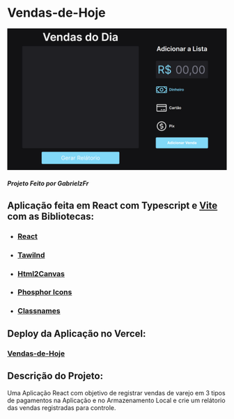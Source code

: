 # Vendas-de-Hoje
![Project image](https://github.com/gabrielzfr/Vendas-de-Hoje/blob/main/vendas-de-hoje/public/Vendas%20do%20DIa.png?raw=true)
##### Projeto Feito por GabrielzFr

## Aplicação feita em React com Typescript e [Vite](https://vitejs.dev/) com as Bibliotecas:

- ### [React](https://pt-br.reactjs.org/)
- ### [Tawilnd](https://tailwindcss.com/) 
- ### [Html2Canvas](https://html2canvas.hertzen.com/) 
- ### [Phosphor Icons](https://phosphoricons.com/) 
- ### [Classnames](https://jedwatson.github.io/classnames/)  

## Deploy da Aplicação no Vercel:

### [Vendas-de-Hoje](https://vendas-de-hoje.vercel.app)

## Descrição do Projeto:
  Uma Aplicação React com objetivo de registrar vendas de varejo em 3 tipos de pagamentos na Aplicação e no Armazenamento Local e crie um relátorio das vendas registradas para controle.

